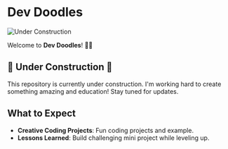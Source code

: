 # Dev Doodles

![Under Construction](https://img.shields.io/badge/status-under%20construction-orange?style=for-the-badge)

Welcome to **Dev Doodles**! 🎨✨

## 🚧 Under Construction 🚧

This repository is currently under construction. I'm working hard to create something amazing and education! Stay tuned for updates.

## What to Expect

- **Creative Coding Projects**: Fun coding projects and example.
- **Lessons Learned**: Build challenging mini project while leveling up.
